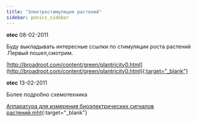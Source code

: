 ```yaml
---
title: "Электростимуляция растений"
sidebar: ponics_sidebar
---
```


**otec** 08-02-2011

Буду выкладывать интересные ссылки по стимуляции роста растений .Первый пошел,смотрим.

[http://broadroot.com/content/green/plantricity0.html](http://broadroot.com/content/green/plantricity0.html){:target="_blank"}


**otec** 13-02-2011

Более подробно схемотехника

[Аппаратура для измерения биоэлектрических сигналов растений.mht](https://t.me/ponics_ru_files/0){:target="_blank"}

